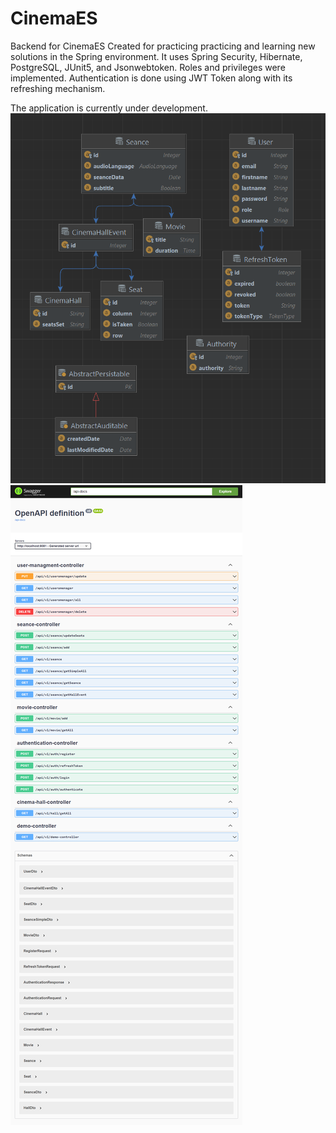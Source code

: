 # CinemaES
Backend for CinemaES
Created for practicing practicing and learning new solutions in the Spring environment.
It uses Spring Security, Hibernate, PostgreSQL, JUnit5, and Jsonwebtoken.
Roles and privileges were implemented.
Authentication is done using JWT Token along with its refreshing mechanism.

The application is currently under development.
![Alt Text](https://github.com/mariusz0674/cinemaES_BackEnd/blob/master/Hibernate.bmp)
![Alt Text](https://github.com/mariusz0674/cinemaES_BackEnd/blob/master/screencapture-localhost-8081-docs-swagger-ui-index-html-2023-04-03-20_47_50.png)


